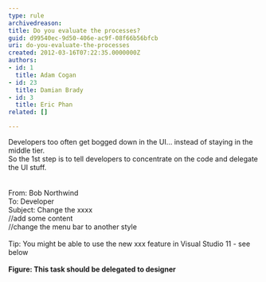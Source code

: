```yaml
---
type: rule
archivedreason: 
title: Do you evaluate the processes?
guid: d99540ec-9d50-406e-ac9f-08f66b56bfcb
uri: do-you-evaluate-the-processes
created: 2012-03-16T07:22:35.0000000Z
authors:
- id: 1
  title: Adam Cogan
- id: 23
  title: Damian Brady
- id: 3
  title: Eric Phan
related: []

---
```



<div><span>Developers too often get bogged down in the UI… instead of staying in the middle tier.</span></div>
<div><span>So the 1st step is to&#160;tell developers to concentrate on the code and delegate the UI stuff.</span></div>
<br><excerpt class='endintro'></excerpt><br>
<div><div>From&#58; Bob Northwind​</div>
<div>To&#58; Developer</div>
<div>Subject&#58; Change the xxxx</div>
<div>//add some content</div>
<div>//change the menu bar to another style</div>
<div><b><br></b></div></div>
<div>Tip&#58; You might be able to&#160;use the new xxx feature in Visual Studio 11&#160;- see below​</div>
<div><img src="/SoftwareDevelopment/RulestobetterArchitectureandCodeReview/PublishingImages/captureofcss.png" class="ssw-rteStyle-ImageArea" alt="" />&#160;</div>
<div><strong><span style="white-space&#58;nowrap;"><span></span>Figure&#58;​ This task should be delegated to designer</span></strong></div>
​


